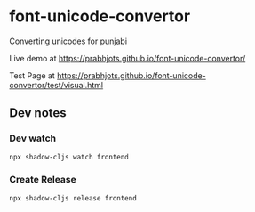 # font-unicode-convertor
Converting unicodes for punjabi

Live demo at https://prabhjots.github.io/font-unicode-convertor/

Test Page at https://prabhjots.github.io/font-unicode-convertor/test/visual.html

## Dev notes

### Dev watch
```bash
npx shadow-cljs watch frontend
```

### Create Release
```bash
npx shadow-cljs release frontend
```
